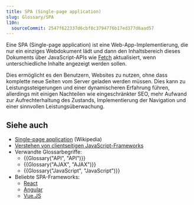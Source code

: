 ```yaml
---
title: SPA (Single-page application)
slug: Glossary/SPA
l10n:
  sourceCommit: 2547f622337d6cbf8c3794776b17ed377d6aad57
---
```


Eine SPA (Single-page application) ist eine Web-App-Implementierung, die nur ein einziges Webdokument lädt und dann den Inhaltsbereich dieses Dokuments über JavaScript-APIs wie [Fetch](/de/docs/Web/API/Fetch_API) aktualisiert, wenn unterschiedliche Inhalte angezeigt werden sollen.

Dies ermöglicht es den Benutzern, Websites zu nutzen, ohne dass komplette neue Seiten vom Server geladen werden müssen. Dies kann zu Leistungssteigerungen und einer dynamischeren Erfahrung führen, allerdings mit einigen Nachteilen wie eingeschränkter SEO, mehr Aufwand zur Aufrechterhaltung des Zustands, Implementierung der Navigation und einer sinnvollen Leistungsüberwachung.

## Siehe auch

- [Single-page application](https://en.wikipedia.org/wiki/Single-page_application) (Wikipedia)
- [Verstehen von clientseitigen JavaScript-Frameworks](/de/docs/Learn_web_development/Core/Frameworks_libraries)
- Verwandte Glossarbegriffe:
  - {{Glossary("API", "API")}}
  - {{Glossary("AJAX", "AJAX")}}
  - {{Glossary("JavaScript", "JavaScript")}}
- Beliebte SPA-Frameworks:
  - [React](https://react.dev/)
  - [Angular](https://angular.dev/)
  - [Vue.JS](https://vuejs.org/)
